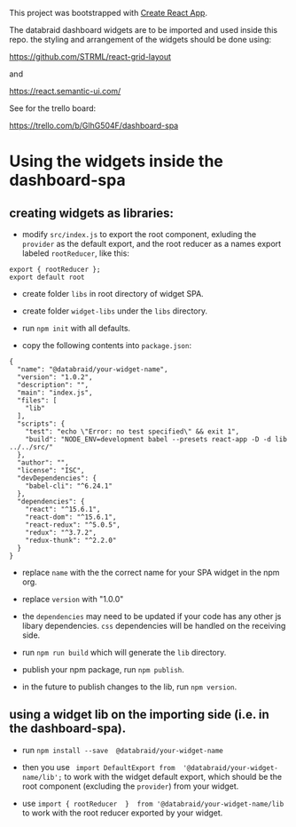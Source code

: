 This project was bootstrapped with [Create React App](https://github.com/facebookincubator/create-react-app).

The databraid dashboard widgets are to be imported and used inside this repo. the styling and arrangement of the widgets should be done using:

https://github.com/STRML/react-grid-layout

and

https://react.semantic-ui.com/

See for the trello board:

https://trello.com/b/GlhG504F/dashboard-spa

# Using the widgets inside the dashboard-spa

## creating widgets as libraries:
- modify `src/index.js`  to export the root component, exluding the `provider` as the default export, and the root reducer as a names export labeled `rootReducer`, like this:
```
export { rootReducer };
export default root
```
-  create folder `libs` in root directory of widget SPA.

-  create folder `widget-libs` under the `libs` directory.

- run `npm init` with all defaults.

- copy the following contents into `package.json`:

```
{
  "name": "@databraid/your-widget-name",
  "version": "1.0.2",
  "description": "",
  "main": "index.js",
  "files": [
    "lib"
  ],
  "scripts": {
    "test": "echo \"Error: no test specified\" && exit 1",
    "build": "NODE_ENV=development babel --presets react-app -D -d lib ../../src/"
  },
  "author": "",
  "license": "ISC",
  "devDependencies": {
    "babel-cli": "^6.24.1"
  },
  "dependencies": {
    "react": "^15.6.1",
    "react-dom": "^15.6.1",
    "react-redux": "^5.0.5",
    "redux": "^3.7.2",
    "redux-thunk": "^2.2.0"
  }
}
```
- replace `name` with the the correct name for your SPA widget in the npm org.

- replace `version` with "1.0.0"

- the `dependencies` may need to be updated if your code has any other js libary dependencies. `css` dependencies will be handled on the receiving side.

- run `npm run build` which will generate the `lib` directory.

- publish your npm package, run `npm publish`.

- in the future to publish changes to the lib, run `npm version`.

## using a widget lib on the importing side (i.e. in the dashboard-spa).

* run `npm install --save  @databraid/your-widget-name`

* then you use ` import DefaultExport from  '@databraid/your-widget-name/lib';` to work with the widget default export, which should be the root component (excluding the `provider`) from your widget.

* use `import { rootReducer  }  from '@databraid/your-widget-name/lib` to work with the root reducer exported by your widget.
